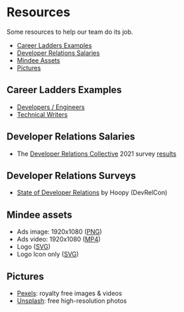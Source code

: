 # Resources

Some resources to help our team do its job.

- [Career Ladders Examples](#career-ladders-examples)
- [Developer Relations Salaries](#developer-relations-salaries)
- [Mindee Assets](#mindee-assets)
- [Pictures](#pictures)

## Career Ladders Examples
- [Developers / Engineers](https://career-ladders.dev/engineering/)
- [Technical Writers](https://career-ladders.dev/docs/)

## Developer Relations Salaries
- The [Developer Relations Collective](https://devrelcollective.fun/) 2021 survey [results](https://dev.to/bffjossy/2021-devrel-salary-survey-results-table-of-contents-43fe)

## Developer Relations Surveys
- [State of Developer Relations](https://www.stateofdeveloperrelations.com/) by Hoopy (DevRelCon)

## Mindee assets
- Ads image: 1920x1080 ([PNG](mindee/ad-1920x1080.png))
- Ads video: 1920x1080 ([MP4](mindee/ad-1920x1080.mp4))
- Logo ([SVG](mindee/logo.svg))
- Logo Icon only ([SVG](mindee/logo-icon.svg))

## Pictures

- [Pexels](https://www.pexels.com/): royalty free images & videos
- [Unsplash](https://unsplash.com): free high-resolution photos

